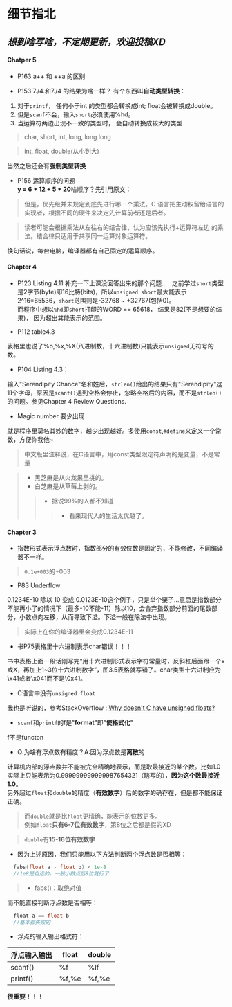 **细节指北**
=====
*想到啥写啥，不定期更新，欢迎投稿XD*
-----
#### Chatper 5
* P163 a++ 和 ++a 的区别  

* P153 7./4.和7./4 的结果为啥一样？
有个东西叫**自动类型转换**：
1. 对于`printf`， 任何小于int 的类型都会转换成int; float会被转换成double。
2. 但是`scanf`不会，输入`short`必须使用%hd。
3. 当运算符两边出现不一致的类型时， 会自动转换成较大的类型
> char, short, int, long, long long  

> int, float, double(从小到大)   

当然之后还会有**强制类型转换**


* P156 运算顺序的问题  
**y = 6 * 12 + 5 * 20**啥顺序？先引用原文：
> 但是，优先级并未规定到底先进行哪一个乘法。C 语言把主动权留给语言的实现者，根据不同的硬件来决定先计算前者还是后者。

> 读者可能会根据乘法从左往右的结合律，认为应该先执行+运算符左边 的乘法。结合律只适用于共享同一运算对象运算符。  

换句话说，每台电脑，编译器都有自己固定的运算顺序。
 



#### Chapter 4

* P123 Listing 4.11 补充一下上课没回答出来的那个问题...  
之前学过`short`类型是2字节(byte)即16比特(bits)，所以`unsigned short`最大能表示2^16=65536，`short`范围则是-32768 ~ +32767(包括0)。  
而程序中想以`%hd`即`short`打印的WORD == 65618， 结果是82(不是想要的结果)， 因为超出其能表示的范围。



* P112 table4.3

表格里也说了%o,%x,%X(八进制数，十六进制数)只能表示`unsigned`无符号的数。

* P104 Listing 4.3：

输入"Serendipity Chance"名和姓后，`strlen()`给出的结果只有"Serendipity"这11个字母，原因是`scanf()`遇到空格会停止，忽略空格后的内容，而不是`strlen()`的问题。参见Chapter 4 Review Questions.

* Magic number 要少出现

就是程序里莫名其妙的数字，越少出现越好。多使用`const`,`#define`来定义一个常数，方便你我他~  
> 中文版里注释说，在C语言中，用const类型限定符声明的是变量，不是常量


>* 黑芝麻是从火龙果里挑的。
>* 白芝麻是从草莓上剥的。
>>* 据说99%的人都不知道
>>>* 看来现代人的生活太优越了。

#### Chapter 3

* 指数形式表示浮点数时，指数部分的有效位数是固定的，不能修改，不同编译器不一样。
> `0.1e+003`的+003

* P83 Underflow

0.1234E-10 除以 10 变成 0.0123E-10这个例子，只是举个栗子...意思是指数部分不能再小了的情况下（最多-10不能-11）除以10，会舍弃指数部分前面的尾数部分，小数点向左移，从而导致下溢。下溢一般在除法中出现。
> 实际上在你的编译器里会变成0.1234E-11

* 书P75表格里十六进制表示char错误！！！

书中表格上面一段话刚写完“用十六进制形式表示字符常量时，反斜杠后面跟一个x或X，再加上1~3位十六进制数字”，图3.5表格就写错了。char类型十六进制应为\x41或者\x041而不是\0x41。


* C语言中没有`unsigned float`

我也是听说的，参考StackOverflow : [Why doesn't C have unsigned floats?](http://stackoverflow.com/questions/512022/why-doesnt-c-have-unsigned-floats)

* `scanf`和`printf`的f是"**format**"即"**使格式化**"

f不是functon

* Q:为啥有浮点数有精度？A:因为浮点数是**离散**的

计算机内部的浮点数并不能被完全精确地表示，而是取最接近的某个数。比如1.0实际上只能表示为0.999999999999987654321（瞎写的），**因为这个数最接近1.0**。  
另外超过`float`和`double`的精度（**有效数字**）后的数字的确存在，但是都不能保证正确。  
> 而`double`就是比`float`更精确，能表示的位数更多。  
> 例如`float`**只有6-7位有效数字**，第8位之后都是假的XD

> `double`有**15-16位有效数字**

* 因为上述原因，我们只能用以下方法判断两个浮点数是否相等：

```c
  fabs(float a - float b) < 1e-8
  //1e8是自选的，一般小数点后8位就行了
```
>* fabs()：取绝对值

而不能直接判断浮点数是否相等：

```c
  float a == float b
  //基本都失败的
```

* 浮点的输入输出格式符：

|浮点输入输出  |float|double|
|---|---|---|
|scanf()|%f|%lf|
|printf()|%f,%e|%f,%e|

**很重要！！！**

